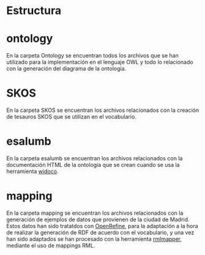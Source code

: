 # Estructura
# ontology
En la carpeta Ontology se encuentran todos los archivos que se han utilizado para la implementación en el lenguaje OWL y todo lo relacionado con la generación del diagrama de la ontología.

# SKOS
En la carpeta SKOS se encuentran los archivos relacionados con la creación de tesauros SKOS que se utilizan en el vocabulario.

# esalumb 
En la carpeta esalumb se encuentran los archivos relacionados con la documentación HTML de la ontología que se crean cuando se usa la herramienta [widoco](https://github.com/dgarijo/Widoco).

# mapping
En la carpeta mapping se encuentran los archivos relacionados con la generación de ejemplos de datos que provienen de la ciudad de Madrid. Estos datos han sido tratatdos con [OpenRefine](https://openrefine.org/), para la adaptación a la hora de realizar la generación de RDF de acuerdo con el vocabulario, y una vez han sido adaptados se han procesado con la herramienta [rmlmapper](https://github.com/RMLio/rmlmapper-java), mediante el uso de mappings RML.
